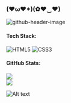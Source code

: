 ### (♥ω♥*)(✿♥‿♥)

![github-header-image](https://media0.giphy.com/media/v1.Y2lkPTc5MGI3NjExamxuamRlMzVkMGZocGpqcHVzMDFpem91aDhld3djMzVsdWVqNml2dCZlcD12MV9pbnRlcm5hbF9naWZfYnlfaWQmY3Q9Zw/nzCDqg3pNqg7K/giphy.gif)

#### Tech Stack:
![HTML5](https://img.shields.io/badge/html5-%23E34F26.svg?style=flat&logo=html5&logoColor=white) ![CSS3](https://img.shields.io/badge/css3-%231572B6.svg?style=flat&logo=css3&logoColor=white)
####  GitHub Stats:
![](https://github-readme-stats.vercel.app/api?username=pashya166&theme=dark&hide_border=true&include_all_commits=false&count_private=false)<br/>
![](https://github-readme-stats.vercel.app/api/top-langs/?username=pashya166&theme=dark&hide_border=true&include_all_commits=false&count_private=false&layout=compact)

![Alt text](https://spotify-recently-played-readme.vercel.app/api?user=49luqo7l3ir0ry7o23invtns8&unique={true|1|on|yes})
